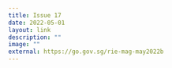 ```yaml
---
title: Issue 17
date: 2022-05-01
layout: link
description: ""
image: ""
external: https://go.gov.sg/rie-mag-may2022b
---
```

